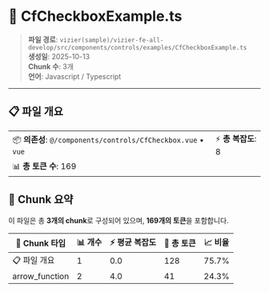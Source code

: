 # 📄 CfCheckboxExample.ts

> **파일 경로**: `vizier(sample)/vizier-fe-all-develop/src/components/controls/examples/CfCheckboxExample.ts`  
> **생성일**: 2025-10-13  
> **Chunk 수**: 3개  
> **언어**: Javascript / Typescript
---


## 📋 파일 개요

| | |
|--|--|
| 📦 **의존성**: `@/components/controls/CfCheckbox.vue` • `vue` | ⚡ **총 복잡도**: 8 |
| 📊 **총 토큰 수**: 169 |  |






## 🧩 Chunk 요약

이 파일은 총 **3개의 chunk**로 구성되어 있으며, **169개의 토큰**을 포함합니다.

| 🧩 Chunk 타입 | 📊 개수 | ⚡ 평균 복잡도 | 📝 총 토큰 | 📈 비율 |
|---------------|--------|-------------|----------|--------|
| 📋 파일 개요 | 1 | 0.0 | 128 | 75.7% |
| arrow_function | 2 | 4.0 | 41 | 24.3% |


